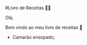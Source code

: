 #Livro de Receitas :man_cook:

Olá, 

Bem vindo ao meu livro de receitas :wave:

- Camarão ensopado;
